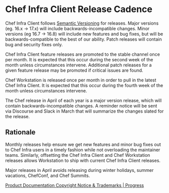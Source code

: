 # Chef Infra Client Release Cadence

Chef Infra Client follows [Semantic Versioning](https://semver.org/) for releases. Major versions (eg. 16.x -> 17.x) will include backwards-incompatible changes. Minor versions (eg 16.7 -> 16.8) will include new features and bug fixes, but will be backwards-compatible to the best of our ability. Patch releases will contain bug and security fixes only.

Chef Infra Client feature releases are promoted to the stable channel once per month. It is expected that this occur during the second week of the month unless circumstances intervene. Additional patch releases for a given feature release may be promoted if critical issues are found.

Chef Workstation is released once per month in order to pull in the latest Chef Infra Client. It is expected that this occur during the fourth week of the month unless circumstances intervene.

The Chef release in April of each year is a major version release, which will contain backwards-incompatible changes. A reminder notice will be sent via Discourse and Slack in March that will summarize the changes slated for the release.

## Rationale

Monthly releases help ensure we get new features and minor bug fixes out to Chef Infra users in a timely fashion while not overloading the maintainer teams. Similarly, offsetting the Chef Infra Client and Chef Workstation releases allows Workstation to ship with current Chef Infra Client releases.

Major releases in April avoids releasing during winter holidays, summer vacations, ChefConf, and Chef Summits.

[Product Documentation Copyright Notice & Trademarks | Progress](https://www.progress.com/legal/documentation-copyright)
